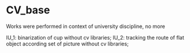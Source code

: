 # CV_base
Works were performed in context of university discipline, no more

IU_1: binarization of cup without cv libraries;
IU_2: tracking the route of flat object according set of picture without cv libraries;
